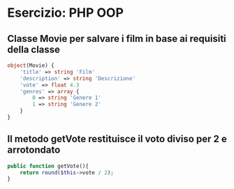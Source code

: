 # Esercizio: PHP OOP

## Classe Movie per salvare i film in base ai requisiti della classe
``` php
object(Movie) {
    'title' => string 'Film'
    'description' => string 'Descrizione'
    'vote' => float 4.3
    'genres' => array {
        0 => string 'Genere 1'
        1 => string 'Genere 2'
    }
}
```
## Il metodo getVote restituisce il voto diviso per 2 e arrotondato
``` php
public function getVote(){
    return round($this->vote / 2); 
}
```